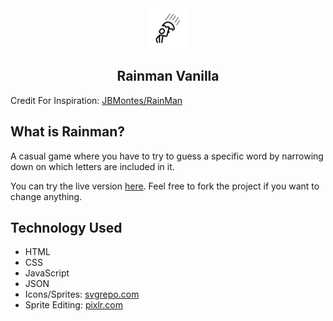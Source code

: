 <div align=center>
    <img src=./rainman.png width=64 height=64>
    <h2>Rainman Vanilla</h2>
</div>
<div>
    <p>
        Credit For Inspiration: <a href=https://github.com/JBMontes/RainMan>JBMontes/RainMan</a>
    </p>
    <h2>What is Rainman?</h2>
    <p>
        A casual game where you have to try to guess a specific word by narrowing down on which letters are included in it.
    </p>
    <p>
        You can try the live version <a href=https://silisk.github.io/rainman-vanilla>here</a>. Feel free to fork the project if you want to change anything.
    </p>
    <h2>Technology Used</h2>
    <ul>
        <li>
            HTML
        </li>
        <li>
            CSS
        </li>
        <li>
            JavaScript
        </li>
        <li>
            JSON
        </li>
        <li>
            Icons/Sprites: <a href=https://www.svgrepo.com>svgrepo.com</a>
        </li>
        <li>
            Sprite Editing: <a href=https://pixlr.com>pixlr.com</a>
        </li>
    </ul>
</div>
